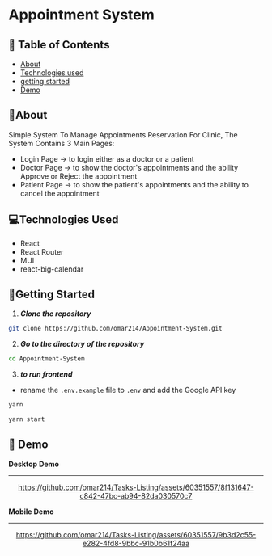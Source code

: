 # Appointment System

## 📝 Table of Contents

- [About](#about)
- [Technologies used](#build)
- [getting started](#start)
- [Demo](#demo)

## 🚩About<a name = "about"></a>

Simple System To Manage Appointments Reservation For Clinic, The System Contains 3 Main Pages:

- Login Page -> to login either as a doctor or a patient
- Doctor Page -> to show the doctor's appointments and the ability Approve or Reject the appointment
- Patient Page -> to show the patient's appointments and the ability to cancel the appointment

## 💻Technologies Used<a name = "build"></a>

- React
- React Router
- MUI
- react-big-calendar

## 🏁Getting Started <a name = "start"></a>

1. **_Clone the repository_**

```bash
git clone https://github.com/omar214/Appointment-System.git

```

2. **_Go to the directory of the repository_**

```bash
cd Appointment-System

```

3. **_to run frontend_**

- rename the `.env.example` file to `.env` and add the Google API key

```bash
yarn

yarn start

```

## 🎥 Demo<a name = "demo"></a>

**Desktop Demo**

---

<div name = "demo" align="center" width=1189>

https://github.com/omar214/Tasks-Listing/assets/60351557/8f131647-c842-47bc-ab94-82da030570c7

</div>

**Mobile Demo**

---

<div name = "demo" align="center" width=1189>

https://github.com/omar214/Tasks-Listing/assets/60351557/9b3d2c55-e282-4fd8-9bbc-91b0b61f24aa

</div>
